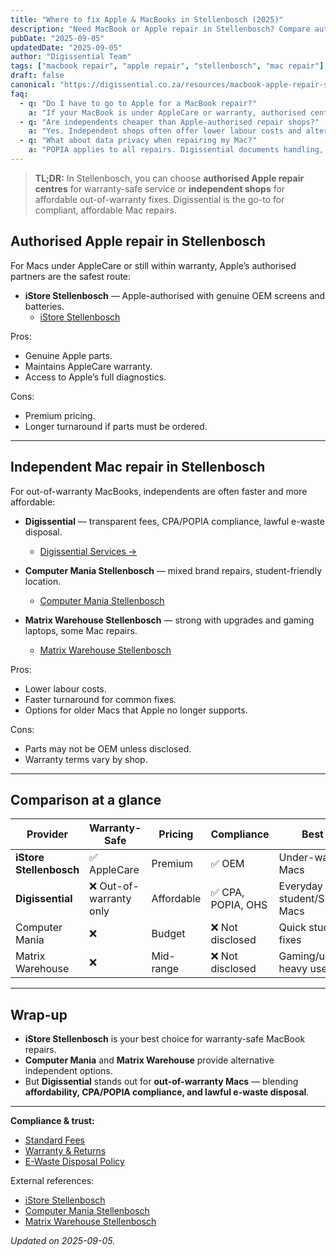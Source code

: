 ```yaml
---
title: "Where to fix Apple & MacBooks in Stellenbosch (2025)"
description: "Need MacBook or Apple repair in Stellenbosch? Compare authorised Apple service centres vs independent repair shops — and see where Digissential fits in."
pubDate: "2025-09-05"
updatedDate: "2025-09-05"
author: "Digissential Team"
tags: ["macbook repair", "apple repair", "stellenbosch", "mac repair"]
draft: false
canonical: "https://digissential.co.za/resources/macbook-apple-repair-stellenbosch/"
faq:
  - q: "Do I have to go to Apple for a MacBook repair?"
    a: "If your MacBook is under AppleCare or warranty, authorised centres are recommended. Out-of-warranty devices can safely be repaired by trusted independents like Digissential."
  - q: "Are independents cheaper than Apple-authorised repair shops?"
    a: "Yes. Independent shops often offer lower labour costs and alternative parts — though only Apple centres provide genuine OEM replacements under warranty."
  - q: "What about data privacy when repairing my Mac?"
    a: "POPIA applies to all repairs. Digissential documents handling, offers consent forms, and can issue Certificates of Data Destruction (CoDD) when needed."
---
```


> **TL;DR:** In Stellenbosch, you can choose **authorised Apple repair centres** for warranty-safe service or **independent shops** for affordable out-of-warranty fixes. Digissential is the go-to for compliant, affordable Mac repairs.

## Authorised Apple repair in Stellenbosch

For Macs under AppleCare or still within warranty, Apple’s authorised partners are the safest route:
- **iStore Stellenbosch** — Apple-authorised with genuine OEM screens and batteries.  
  - [iStore Stellenbosch](https://www.istore.co.za/store/stellenbosch?utm_source=chatgpt.com)  

Pros:
- Genuine Apple parts.  
- Maintains AppleCare warranty.  
- Access to Apple’s full diagnostics.  

Cons:
- Premium pricing.  
- Longer turnaround if parts must be ordered.  

---

## Independent Mac repair in Stellenbosch

For out-of-warranty MacBooks, independents are often faster and more affordable:

- **Digissential** — transparent fees, CPA/POPIA compliance, lawful e-waste disposal.  
  - [Digissential Services →](/services/)  

- **Computer Mania Stellenbosch** — mixed brand repairs, student-friendly location.  
  - [Computer Mania Stellenbosch](https://www.computermania.co.za/store/computer-mania-stellenbosch?utm_source=chatgpt.com)  

- **Matrix Warehouse Stellenbosch** — strong with upgrades and gaming laptops, some Mac repairs.  
  - [Matrix Warehouse Stellenbosch](https://www.matrixwarehouse.co.za/store/stellenbosch?utm_source=chatgpt.com)  

Pros:
- Lower labour costs.  
- Faster turnaround for common fixes.  
- Options for older Macs that Apple no longer supports.  

Cons:
- Parts may not be OEM unless disclosed.  
- Warranty terms vary by shop.  

---

## Comparison at a glance

| Provider | Warranty-Safe | Pricing | Compliance | Best For |
|---|---|---|---|---|
| **iStore Stellenbosch** | ✅ AppleCare | Premium | ✅ OEM | Under-warranty Macs |
| **Digissential** | ❌ Out-of-warranty only | Affordable | ✅ CPA, POPIA, OHS | Everyday student/SME Macs |
| Computer Mania | ❌ | Budget | ❌ Not disclosed | Quick student fixes |
| Matrix Warehouse | ❌ | Mid-range | ❌ Not disclosed | Gaming/upgrade-heavy users |

---

## Wrap-up

- **iStore Stellenbosch** is your best choice for warranty-safe MacBook repairs.  
- **Computer Mania** and **Matrix Warehouse** provide alternative independent options.  
- But **Digissential** stands out for **out-of-warranty Macs** — blending **affordability, CPA/POPIA compliance, and lawful e-waste disposal**.  

---

**Compliance & trust:**  
- [Standard Fees](/legal/standard-fees/)  
- [Warranty & Returns](/legal/warranty-returns/)  
- [E-Waste Disposal Policy](/legal/ewaste-disposal-policy/)  

External references:  
- [iStore Stellenbosch](https://www.istore.co.za/store/stellenbosch?utm_source=chatgpt.com)  
- [Computer Mania Stellenbosch](https://www.computermania.co.za/store/computer-mania-stellenbosch?utm_source=chatgpt.com)  
- [Matrix Warehouse Stellenbosch](https://www.matrixwarehouse.co.za/store/stellenbosch?utm_source=chatgpt.com)  

*Updated on 2025-09-05.*
